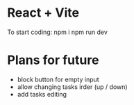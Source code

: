 # React + Vite

To start coding:
npm i
npm run dev

# Plans for future

- block button for empty input
- allow changing tasks irder (up / down)
- add tasks editing
